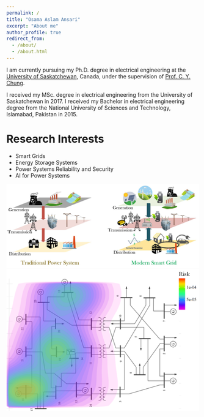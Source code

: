 ```yaml
---
permalink: /
title: "Osama Aslam Ansari"
excerpt: "About me"
author_profile: true
redirect_from: 
  - /about/
  - /about.html
---
```


I am currently pursuing my Ph.D. degree in electrical engineering at the [University of Saskatchewan](https://www.usask.ca/), Canada, under the supervision of [Prof. C. Y. Chung](http://engineering.usask.ca/faculty-staff/ece/tony-c.y.-chung). 

I received my MSc. degree in electrical engineering from the University of Saskatchewan in 2017. I received my Bachelor in electrical engineering degree from the National University of Sciences and Technology, Islamabad, Pakistan in 2015.

Research Interests
======
* Smart Grids
* Energy Storage Systems
* Power Systems Reliability and Security
* AI for Power Systems

<img src='/images/SmartGrid.JPG'>
<img src='/images/Bus_Risks.png'>

